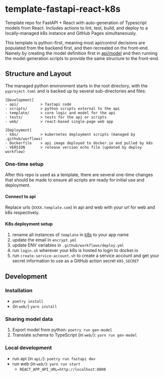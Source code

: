 # template-fastapi-react-k8s

Template repo for FastAPI + React with auto-generation of Typescript models from React. Includes actions to lint, test,
build, and deploy to a locally-managed k8s instance and GitHub Pages simultaneously.

This template is python-first, meaning most api/control decisions are populated from the backend first, and then
recreated on the front-end. Namely by creating the model definition first in [api/model](template/model.py) and then running
the model generation scripts to provide the same structure to the front-end.

## Structure and Layout

The managed python environment starts in the root directory, with the `pyproject.toml` and is backed up by several
sub-directories and files:

```
[Development]
- api/          > fastapi code
- scripts/      > python scripts external to the api
- template/     > core logic and model for the api
- tests/        > tests for the api or scripts 
- web/          > react-based single-page web app

[Deployment]
- k8s/          > kubernetes deployment scripts (managed by .github/worflows)
- Dockerfile    > api image deployed to docker.io and pulled by k8s 
- VERSION       > release version echo file (updated by deploy workflow)
```

### One-time setup

After this repo is used as a template, there are several one-time changes that should be made to ensure all scripts are
ready for initial use and deployment.

#### Connect to api

Replace urls (`XXXX.template.com`) in api and web with your url for web and k8s respectively.

#### K8s deployment setup

1. rename all instances of `template` in [k8s](k8s) to your app name
2. update the email in `encrypt.yml`
3. update ENV variables in `.github/workflows/deploy.yml`
4. run `login.sh` wherever your k8s is hosted to login to docker.io
5. run `create-service-account.sh` to create a service account and get your secret information to use as a GitHub action
   secret `K8S_SECRET`

## Development

### Installation

- `poetry install`
- (in `web/`) `yarn install`

### Sharing model data

1. Export model from python: `poetry run gen-model`
2. Translate schema to TypeScript (in `web/`): `yarn run gen-model`

### Local development
- run api (in `api/`): `poetry run fastapi dev`
- run web (in `web/`): `yarn run start`
  - `REACT_APP_API_URL=http://localhost:8000`

